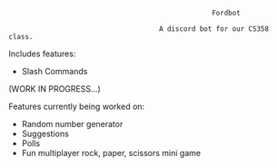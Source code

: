                                                       Fordbot

                                         A discord bot for our CS358 class. 


Includes features: 
- Slash Commands

(WORK IN PROGRESS…)


Features currently being worked on:
- Random number generator
- Suggestions
- Polls
- Fun multiplayer rock, paper, scissors mini game
